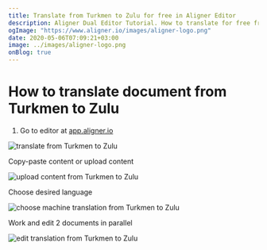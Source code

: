```yaml
---
title: Translate from Turkmen to Zulu for free in Aligner Editor
description: Aligner Dual Editor Tutorial. How to translate for free from Turkmen to Zulu. Aligner is multilingual document management platform. 
ogImage: "https://www.aligner.io/images/aligner-logo.png"
date: 2020-05-06T07:09:21+03:00
image: ../images/aligner-logo.png
onBlog: true
---
```


# How to translate document from Turkmen to Zulu

1. Go to editor at [app.aligner.io](https://app.aligner.io "Aligner App web page")

![translate from Turkmen to Zulu](../aligner-blank-editor.png "translate from Turkmen to Zulu")

Copy-paste content or upload content

![upload content from Turkmen to Zulu](../aligner-uploaded-document.png "upload content from Turkmen to Zulu")

Choose desired language

![choose machine translation from Turkmen to Zulu](../aligner-language-dropdown.png "choose machine translation from Turkmen to Zulu")

Work and edit 2 documents in parallel

![edit translation from Turkmen to Zulu](../aligner-double-sitded-editor.png "edit translation from Turkmen to Zulu")

